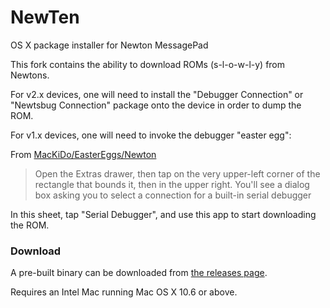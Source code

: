 NewTen
======

OS X package installer for Newton MessagePad

This fork contains the ability to download ROMs (s-l-o-w-l-y) from Newtons.  

For v2.x devices, one will need to install the "Debugger Connection" or "Newtsbug Connection" package onto the device in order to dump the ROM.

For v1.x devices, one will need to invoke the debugger "easter egg":

From [MacKiDo/EasterEggs/Newton](http://www.mackido.com/EasterEggs/Newton.html)

> Open the Extras drawer, then tap on the very upper-left corner of the rectangle that bounds it, then in the upper right. You'll see a dialog box asking you to select a connection for a built-in serial debugger

In this sheet, tap "Serial Debugger", and use this app to start downloading the ROM. 

### Download

A pre-built binary can be downloaded from [the releases page](https://github.com/pablomarx/NewTen/releases).

Requires an Intel Mac running Mac OS X 10.6 or above.
